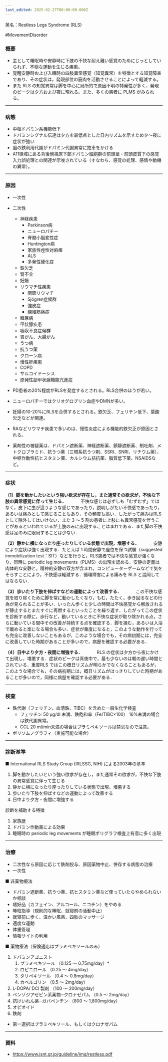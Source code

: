 ```yaml
---
last_edited: 2025-02-27T00:00:00.000Z
---
```




英名：Restless Legs Syndrome (RLS)

#MovementDisorder

### 概要

- 主として睡眠時や安静時に下肢の不快な耐え難い感覚のためにじっとしていられず、不穏な運動を生じる疾患。
- 覚醒安静時および入眠時の四肢異常感覚（知覚異常）を特徴とする知覚障害であり、その症状は，発現部位の筋肉を活動させることによって軽減する。
- また RLS の知覚異常は脚を中心に局所的で原因不明の特発性が多く、発現のピークは夕方および夜に現れる。また、多くの患者に PLMS がみられる。

---
### 病態

- 中枢ドパミン系機能低下
- ドパミンシグナル伝達は夕方を最低点とした日内リズムを示すため夕～夜に症状が強い
- 脳の鉄利用代謝がドパミン代謝異常に拍車をかける
- A11領域にある背後側視床下部ドパミン細胞群の前頭葉・前頭皮質下の感覚入力誤処理との関連が示唆されている（すなわち、感覚の処理、感情や動機の異常）。

---
### 原因

- 一次性
- 二次性
	- 神経疾患
		- Parkinson病
		- ニューロパチー
		- 脊髄小脳変性症
		- Huntington病
		- 家族性痙性対麻痺
		- ALS
		- 多発性硬化症
	- 鉄欠乏
	- 腎不全
	- 妊娠
	- リウマチ性疾患
		- 関節リウマチ
		- Sjögren症候群
		- 強皮症
		- 線維筋痛症
	- 糖尿病
	- 甲状腺疾患
	- 吸収不良症候群
	- 胃がん、大腸がん
	- うつ病
	- 抗うつ薬
	- クローン病
	- 慢性肝疾患
	- COPD
	- サルコイドーシス
	- 原発性副甲状腺機能亢進症


- PD患者の20%程度がRLSを発症するとされる。RLS合併のほうが若い。
- ニューロパチーではクリオグロブリン血症やDMNが多い。
- 妊婦の10-20%にRLSを合併するとされる。鉄欠乏、フェリチン低下、葉酸欠乏などが関連。
- RAなどリウマチ疾患で多いのは、慢性炎症による機能的鉄欠乏が原因とされる。
- 薬剤性の被疑薬は、ドパミン遮断薬、神経遮断薬、鎮静遮断薬、制吐剤、メトクロプラミド、抗うつ薬（三環系抗うつ剤、SSRI、SNRI、リチウム薬）、中枢作動性抗ヒスタミン薬、カルシウム拮抗薬、脂質低下薬、NSAIDSなど。

---
### 症状

**（1）脚を動かしたいという強い欲求が存在し，また通常その欲求が，不快な下肢の異常感覚に伴って生じる．**
　　　不快な感じは必ずしも「むずむず」ではなく，皮下に虫が這うような感じであったり，説明しがたい不快感であったり，あるいは痛みとして感じることもあり，その頻度も高い．したがって痛みはRLS として除外してはいけない．また 3 ～ 5 割の患者に上肢にも異常感覚を伴うことがあるといわれているが上肢のみに出現することはまれである．また脚の不快感は足のみに限局することは少ない．

**（2）静かに横になったり座ったりしている状態で出現，増悪する．**
　　　安静により症状は強く出現する．たとえば 1 時間安静で座位を保つ試験（suggested immobilization test：SIT）などを行うと，RLS患者では不快な感覚が強くなり，同時に periodic leg movements（PLMS）の出現を認める．安静の定義は肉体的な安静と，精神的安静の双方が含まれ，コンピューターゲームなどで気をそらすことにより，不快感は軽減する．循環障害による痛みを RLS と混同してはならない．

**（3）歩いたり下肢を伸ばすなどの運動によって改善する．**
　　　この不快な感覚を取り除くために脚を常に動かしたくなり，もむ，たたく，歩き回るなどの行為が見られることが多い．いったん歩くと少しの時間は不快感覚から解放されるが静止するとまたすぐに再燃するといったことを繰り返す．したがってこの症状を診断する際に，歩行など，動いているときに不快な症状が取り除かれる点，さらに動いている間中その改善が持続する点を確認する．脚を揉む，あるいは入浴で暖めると楽になる場合も多い．症状が重度になると，このような動作を行っても完全に改善しないこともあるが，このような場合でも，その病初期には，完全に改善していた時期があることが多いので，病歴を確認する必要がある．

**（4）日中より夕方・夜間に増強する．**
　　　RLS の症状は夕方から夜にかけて出現し，増悪する．症状のピークは真夜中で，最も少ないのは朝の遅い時間とされている．重度RLS ではこの概日リズムが明らかでなくなることもあるが，このような場合でも，その病初期には，概日リズムがはっきりしていた時期があることが多いので，同様に病歴を確認する必要がある．

---
### 検査

- 鉄代謝（フェリチン、血清鉄、TIBC）を含めた一般生化学検査
	- フェリチン 50 μg/dl 未満、鉄飽和率（Fe/TIBC×100） 16%未満の場合は鉄代謝異常。
	- CCL 20 ml/min未満の場合はプラミペキソールは禁忌なので注意。
- ポリソムノグラフィ（実施可能な場合）


---
### 診断基準

■ International RLS Study Group (IRLSSG, NIH) による2003年の基準

1. 脚を動かしたいという強い欲求が存在し，また通常その欲求が，不快な下肢の異常感覚に伴って生じる
2. 静かに横になったり座ったりしている状態で出現，増悪する
3. 歩いたり下肢を伸ばすなどの運動によって改善する
4. 日中より夕方・夜間に増強する

診断を補助する特徴
1. 家族歴
2. ドパミン作動薬による効果
3. 睡眠時の periodic leg movements が睡眠ポリグラフ検査上有意に多く出現

---
### 治療

- 二次性なら原因に応じて鉄剤投与、原因薬物中止、併存する病態の治療
- 一次性

■ 非薬物療法
- ドパミン遮断薬、抗うつ薬、抗ヒスタミン薬など使っていたらやめられないか相談
- 嗜好品（カフェイン、アルコール、ニコチン）をやめる
- 睡眠指導（規則的な睡眠、就寝前の活動中止）
- 就寝前に歩く、温かい風呂、四肢のマッサージ
- 適度な運動
- 体重管理
- 情報サイトの利用

■ 薬物療法（保険適応はプラミペキソールのみ）
1. ドパミンアゴニスト
	1. プラミペキソール （0.125 ～ 0.75mg/day）*
	2. ロピニロール （0.25 ～ 4mg/day）
	3. タリペキソール （0.4 ～ 0.8mg/day）
	4. カベルゴリン （0.5 ～ 2mg/day）
2. L-DOPA/ DCI 製剤 （100 ～ 200mg/day）
3. ベンゾジアゼピン系薬物─クロナゼパム （0.5 ～ 2mg/day）
4. 抗けいれん薬─ガバペンチン （800 ～ 1,800mg/day）
5. オピオイド
6. 鉄剤

- 第一選択はプラミペキソール、もしくはクロナゼパム

---
### 資料

- https://www.jsnt.gr.jp/guideline/img/restless.pdf
